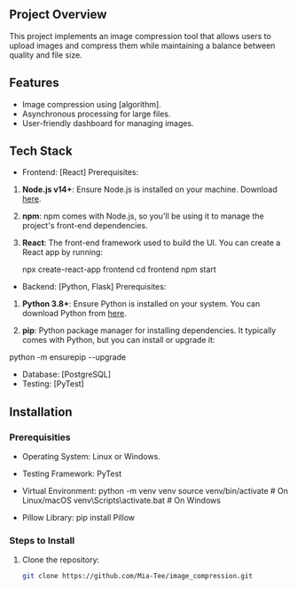 ## Project Overview
This project implements an image compression tool that allows users to upload images and compress them while maintaining a balance between quality and file size.

## Features
- Image compression using [algorithm].
- Asynchronous processing for large files.
- User-friendly dashboard for managing images.

## Tech Stack
- Frontend: [React]
Prerequisites:
1. **Node.js v14+**: Ensure Node.js is installed on your machine. Download [here](https://nodejs.org/).
2. **npm**: npm comes with Node.js, so you'll be using it to manage the project's front-end dependencies.
3. **React**: The front-end framework used to build the UI. You can create a React app by running:

   npx create-react-app frontend
   cd frontend
   npm start

- Backend: [Python, Flask]
Prerequisites:
1.  **Python 3.8+**: Ensure Python is installed on your system. You can download Python from [here](https://www.python.org/downloads/).

2.  **pip**: Python package manager for installing dependencies. It typically comes with Python, but you can install or upgrade it:

   python -m ensurepip --upgrade


- Database: [PostgreSQL]
- Testing: [PyTest]

## Installation

### Prerequisities
- Operating System:
Linux or Windows.

- Testing Framework:
PyTest

- Virtual Environment:
python -m venv venv
source venv/bin/activate   # On Linux/macOS
venv\Scripts\activate.bat  # On Windows

- Pillow Library:
pip install Pillow

### Steps to Install
1. Clone the repository:
   ```bash
   git clone https://github.com/Mia-Tee/image_compression.git

